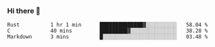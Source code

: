 ### Hi there 👋

<!--
**WShiBin/WShiBin** is a ✨ _special_ ✨ repository because its `README.md` (this file) appears on your GitHub profile.

Here are some ideas to get you started:

- 🔭 I’m currently working on ...
- 🌱 I’m currently learning ...
- 👯 I’m looking to collaborate on ...
- 🤔 I’m looking for help with ...
- 💬 Ask me about ...
- 📫 How to reach me: ...
- 😄 Pronouns: ...
- ⚡ Fun fact: ...
-->

<!--START_SECTION:waka-->
```text
Rust          1 hr 1 min      ██████████████▓░░░░░░░░░░   58.04 % 
C             40 mins         █████████▓░░░░░░░░░░░░░░░   38.28 % 
Markdown      3 mins          █░░░░░░░░░░░░░░░░░░░░░░░░   03.48 % 
```
<!--END_SECTION:waka-->
